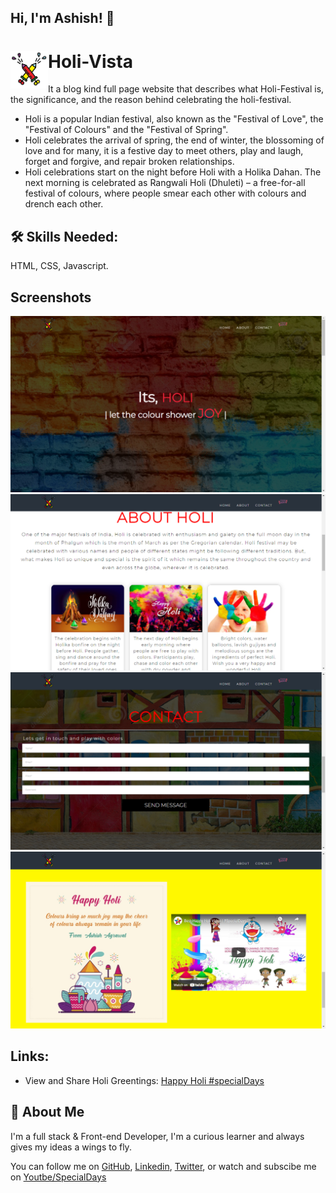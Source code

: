 ## Hi, I'm Ashish! 👋

# Holi-Vista <img src="./img/HoliLogo.png" align="left" width="60" height="60"/> 

It a blog kind full page website that describes what Holi-Festival is, the significance, and the reason behind celebrating
the holi-festival.
- Holi is a popular Indian festival, also known as the "Festival of Love", the "Festival of Colours" and the "Festival of Spring".
- Holi celebrates the arrival of spring, the end of winter, the blossoming of love and for many, it is a festive day to meet others, play and laugh, forget and forgive, and repair broken relationships.
- Holi celebrations start on the night before Holi with a Holika Dahan. The next morning is celebrated as Rangwali Holi (Dhuleti) – a free-for-all festival of colours, where people smear each other with colours and drench each other.


## 🛠 Skills Needed:
HTML, CSS, Javascript.

## Screenshots

![Home-Section](./ScreenShots/HomeSection.png)
![About-Section](./ScreenShots/AboutSection.png)
![Contact-Section](./ScreenShots/ContactSection.png)
![Greeting-Section](./ScreenShots/GreetingSection.png)

## Links:
- View and Share Holi Greentings: <a href="https://www.youtube.com/watch?v=xAfE4mnQAe8&list=PLgYeW9CyccvLszjWdhhqCz8jq21nEAYkf&index=1" target="_blank">Happy Holi #specialDays</a>

## 🚀 About Me
I'm a full stack & Front-end Developer, I'm a curious learner and always gives my ideas a wings to fly. 

You can follow me on <a href="https://ww.github.com/afirestriker">GitHub</a>, <a href="https://www.linkedin.com/in/ashish-agrawal-india">Linkedin</a>, <a href="https://www.twitter.com/_afirestriker">Twitter</a>, or watch and subscibe me on <a href="https://www.youtube.com/specialdays">Youtbe/SpecialDays</a>

